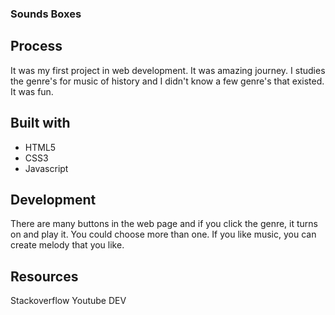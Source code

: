### Sounds Boxes

## Process
It was my first project in web development. It was amazing journey. I studies the genre's for music of history and I didn't know a few genre's that existed. It was fun.
## Built with
- HTML5
- CSS3
- Javascript

## Development
There are many buttons in the web page and if you click the genre, it turns on and play it. You could choose more than one. If you like music, you can create melody that you like. 
## Resources
Stackoverflow
Youtube
DEV
